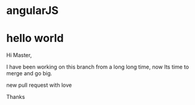# angularJS

# hello world

Hi Master, 

I have been working on this branch from a long long time, now Its time to merge and go big.

new pull request with love

Thanks
